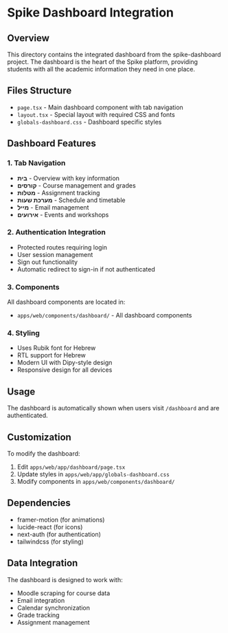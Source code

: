 # Spike Dashboard Integration

## Overview
This directory contains the integrated dashboard from the spike-dashboard project. The dashboard is the heart of the Spike platform, providing students with all the academic information they need in one place.

## Files Structure
- `page.tsx` - Main dashboard component with tab navigation
- `layout.tsx` - Special layout with required CSS and fonts
- `globals-dashboard.css` - Dashboard specific styles

## Dashboard Features

### 1. Tab Navigation
- **בית** - Overview with key information
- **קורסים** - Course management and grades
- **מטלות** - Assignment tracking
- **מערכת שעות** - Schedule and timetable
- **מייל** - Email management
- **אירועים** - Events and workshops

### 2. Authentication Integration
- Protected routes requiring login
- User session management
- Sign out functionality
- Automatic redirect to sign-in if not authenticated

### 3. Components
All dashboard components are located in:
- `apps/web/components/dashboard/` - All dashboard components

### 4. Styling
- Uses Rubik font for Hebrew
- RTL support for Hebrew
- Modern UI with Dipy-style design
- Responsive design for all devices

## Usage
The dashboard is automatically shown when users visit `/dashboard` and are authenticated.

## Customization
To modify the dashboard:
1. Edit `apps/web/app/dashboard/page.tsx`
2. Update styles in `apps/web/app/globals-dashboard.css`
3. Modify components in `apps/web/components/dashboard/`

## Dependencies
- framer-motion (for animations)
- lucide-react (for icons)
- next-auth (for authentication)
- tailwindcss (for styling)

## Data Integration
The dashboard is designed to work with:
- Moodle scraping for course data
- Email integration
- Calendar synchronization
- Grade tracking
- Assignment management 